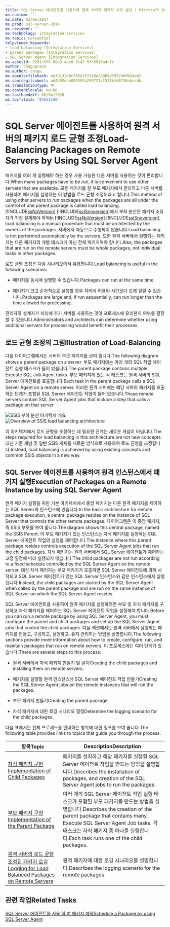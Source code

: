 ```yaml
---
title: SQL Server 에이전트를 사용하여 원격 서버의 패키지 부하 분산 | Microsoft Docs
ms.custom: ''
ms.date: 03/06/2017
ms.prod: sql-server-2014
ms.reviewer: ''
ms.technology: integration-services
ms.topic: conceptual
helpviewer_keywords:
- load-balancing [Integration Services]
- parent packages [Integration Services]
- SQL Server Agent [Integration Services]
ms.assetid: 9281c5f8-8da3-4ae8-8142-53c5919a4cfe
author: chugugrace
ms.author: chugu
ms.openlocfilehash: ea7b132d8cf86d2f211da25989df937d0db34ab2
ms.sourcegitcommit: ad4d92dce894592a259721a1571b1d8736abacdb
ms.translationtype: MT
ms.contentlocale: ko-KR
ms.lasthandoff: 08/04/2020
ms.locfileid: "87652190"
---
```

# <a name="load-balancing-packages-on-remote-servers-by-using-sql-server-agent"></a><span data-ttu-id="94a85-102">SQL Server 에이전트를 사용하여 원격 서버의 패키지 로드 균형 조정</span><span class="sxs-lookup"><span data-stu-id="94a85-102">Load-Balancing Packages on Remote Servers by Using SQL Server Agent</span></span>
  <span data-ttu-id="94a85-103">패키지를 여러 개 실행해야 하는 경우 사용 가능한 다른 서버를 사용하는 것이 편리합니다.</span><span class="sxs-lookup"><span data-stu-id="94a85-103">When many packages have to be run, it is convenient to use other servers that are available.</span></span> <span data-ttu-id="94a85-104">모든 패키지를 한 부모 패키지에서 관리하고 다른 서버를 사용하여 패키지를 실행하는 이 방법을 로드 균형 조정이라고 합니다.</span><span class="sxs-lookup"><span data-stu-id="94a85-104">This method of using other servers to run packages when the packages are all under the control of one parent package is called load balancing.</span></span> <span data-ttu-id="94a85-105">[!INCLUDE[ssNoVersion](../../includes/ssnoversion-md.md)] [!INCLUDE[ssISnoversion](../../includes/ssisnoversion-md.md)]에서 부하 분산은 패키지 소유자가 직접 설계해야 하며</span><span class="sxs-lookup"><span data-stu-id="94a85-105">In [!INCLUDE[ssNoVersion](../../includes/ssnoversion-md.md)] [!INCLUDE[ssISnoversion](../../includes/ssisnoversion-md.md)], load balancing is a manual procedure that must be architected by the owners of the packages.</span></span> <span data-ttu-id="94a85-106">서버에서 자동으로 수행되지 않습니다.</span><span class="sxs-lookup"><span data-stu-id="94a85-106">Load balancing is not performed automatically by the servers.</span></span> <span data-ttu-id="94a85-107">또한 원격 서버에서 실행되는 패키지는 다른 패키지의 개별 태스크가 아닌 전체 패키지여야 합니다.</span><span class="sxs-lookup"><span data-stu-id="94a85-107">Also, the packages that are run on the remote servers must be whole packages, not individual tasks in other packages.</span></span>  
  
 <span data-ttu-id="94a85-108">로드 균형 조정은 다음 시나리오에서 유용합니다.</span><span class="sxs-lookup"><span data-stu-id="94a85-108">Load balancing is useful in the following scenarios:</span></span>  
  
-   <span data-ttu-id="94a85-109">패키지를 동시에 실행할 수 있습니다.</span><span class="sxs-lookup"><span data-stu-id="94a85-109">Packages can run at the same time.</span></span>  
  
-   <span data-ttu-id="94a85-110">패키지가 크고 순차적으로 실행할 경우 처리에 허용된 시간보다 오래 걸릴 수 있습니다.</span><span class="sxs-lookup"><span data-stu-id="94a85-110">Packages are large and, if run sequentially, can run longer than the time allowed for processing.</span></span>  
  
 <span data-ttu-id="94a85-111">관리자와 설계자가 처리에 추가 서버를 사용하는 것이 프로세스에 유리한지 여부를 결정할 수 있습니다.</span><span class="sxs-lookup"><span data-stu-id="94a85-111">Administrators and architects can determine whether using additional servers for processing would benefit their processes.</span></span>  
  
## <a name="illustration-of-load-balancing"></a><span data-ttu-id="94a85-112">로드 균형 조정의 그림</span><span class="sxs-lookup"><span data-stu-id="94a85-112">Illustration of Load-Balancing</span></span>  
 <span data-ttu-id="94a85-113">다음 다이어그램에서는 서버의 부모 패키지를 보여 줍니다.</span><span class="sxs-lookup"><span data-stu-id="94a85-113">The following diagram shows a parent package on a server.</span></span> <span data-ttu-id="94a85-114">부모 패키지에는 여러 개의 SQL 작업 에이전트 실행 태스크가 들어 있습니다.</span><span class="sxs-lookup"><span data-stu-id="94a85-114">The parent package contains multiple Execute SQL Job Agent tasks.</span></span> <span data-ttu-id="94a85-115">부모 패키지에 있는 각 태스크는 원격 서버의 SQL Server 에이전트를 호출합니다.</span><span class="sxs-lookup"><span data-stu-id="94a85-115">Each task in the parent package calls a SQL Server Agent on a remote server.</span></span> <span data-ttu-id="94a85-116">이러한 원격 서버에는 해당 서버의 패키지를 호출하는 단계가 포함된 SQL Server 에이전트 작업이 들어 있습니다.</span><span class="sxs-lookup"><span data-stu-id="94a85-116">Those remote servers contain SQL Server Agent jobs that include a step that calls a package on that server.</span></span>  
  
 <span data-ttu-id="94a85-117">![SSIS 부하 분산 아키텍처 개요](../media/loadbalancingoverview.gif "SSIS 부하 분산 아키텍처 개요")</span><span class="sxs-lookup"><span data-stu-id="94a85-117">![Overview of SSIS load balancing architecture](../media/loadbalancingoverview.gif "Overview of SSIS load balancing architecture")</span></span>  
  
 <span data-ttu-id="94a85-118">이 아키텍처에서 로드 균형을 조정하는 데 필요한 단계는 새로운 개념이 아닙니다.</span><span class="sxs-lookup"><span data-stu-id="94a85-118">The steps required for load balancing in this architecture are not new concepts.</span></span> <span data-ttu-id="94a85-119">대신 기존 개념 및 일반 SSIS 개체를 새로운 방식으로 사용하여 로드 균형을 조정합니다.</span><span class="sxs-lookup"><span data-stu-id="94a85-119">Instead, load balancing is achieved by using existing concepts and common SSIS objects in a new way.</span></span>  
  
## <a name="execution-of-packages-on-a-remote-instance-by-using-sql-server-agent"></a><span data-ttu-id="94a85-120">SQL Server 에이전트를 사용하여 원격 인스턴스에서 패키지 실행</span><span class="sxs-lookup"><span data-stu-id="94a85-120">Execution of Packages on a Remote Instance by using SQL Server Agent</span></span>  
 <span data-ttu-id="94a85-121">원격 패키지 실행을 위한 기본 아키텍처에서 중앙 패키지는 다른 원격 패키지를 제어하는 SQL Server의 인스턴스에 있습니다.</span><span class="sxs-lookup"><span data-stu-id="94a85-121">In the basic architecture for remote package execution, a central package resides on the instance of SQL Server that controls the other remote packages.</span></span> <span data-ttu-id="94a85-122">다이어그램은 이 중앙 패키지, 즉 SSIS 부모를 보여 줍니다.</span><span class="sxs-lookup"><span data-stu-id="94a85-122">The diagram shows this central package, named the SSIS Parent.</span></span> <span data-ttu-id="94a85-123">이 부모 패키지가 있는 인스턴스는 자식 패키지를 실행하는 SQL Server 에이전트 작업의 실행을 제어합니다.</span><span class="sxs-lookup"><span data-stu-id="94a85-123">The instance where this parent package resides controls execution of the SQL Server Agent jobs that run the child packages.</span></span> <span data-ttu-id="94a85-124">자식 패키지는 원격 서버에서 SQL Server 에이전트가 제어하는 고정 일정에 따라 실행되지 않습니다.</span><span class="sxs-lookup"><span data-stu-id="94a85-124">The child packages are not run according to a fixed schedule controlled by the SQL Server Agent on the remote server.</span></span> <span data-ttu-id="94a85-125">대신 자식 패키지는 부모 패키지가 호출하면 SQL Server 에이전트에 의해 시작되고 SQL Server 에이전트가 있는 SQL Server 인스턴스와 같은 인스턴스에서 실행됩니다.</span><span class="sxs-lookup"><span data-stu-id="94a85-125">Instead, the child packages are started by the SQL Server Agent when called by the parent package and are run on the same instance of SQL Server on which the SQL Server Agent resides.</span></span>  
  
 <span data-ttu-id="94a85-126">SQL Server 에이전트를 사용하여 원격 패키지를 실행하려면 부모 및 자식 패키지를 구성하고 자식 패키지를 제어하는 SQL Server 에이전트 작업을 설정해야 합니다.</span><span class="sxs-lookup"><span data-stu-id="94a85-126">Before you can run a remote package by using SQL Server Agent, you must configure the parent and child packages and set up the SQL Server Agent jobs that control the child packages.</span></span> <span data-ttu-id="94a85-127">다음 섹션에서는 원격 서버에서 실행되는 패키지를 만들고, 구성하고, 실행하고, 유지 관리하는 방법을 설명합니다.</span><span class="sxs-lookup"><span data-stu-id="94a85-127">The following sections provide more information about how to create, configure, run, and maintain packages that run on remote servers.</span></span> <span data-ttu-id="94a85-128">이 프로세스에는 여러 단계가 있습니다.</span><span class="sxs-lookup"><span data-stu-id="94a85-128">There are several steps to this process:</span></span>  
  
-   <span data-ttu-id="94a85-129">원격 서버에서 자식 패키지 만들기 및 설치</span><span class="sxs-lookup"><span data-stu-id="94a85-129">Creating the child packages and installing them on remote servers.</span></span>  
  
-   <span data-ttu-id="94a85-130">패키지를 실행할 원격 인스턴스에 SQL Server 에이전트 작업 만들기</span><span class="sxs-lookup"><span data-stu-id="94a85-130">Creating the SQL Server Agent jobs on the remote instances that will run the packages.</span></span>  
  
-   <span data-ttu-id="94a85-131">부모 패키지 만들기</span><span class="sxs-lookup"><span data-stu-id="94a85-131">Creating the parent package.</span></span>  
  
-   <span data-ttu-id="94a85-132">자식 패키지에 대한 로깅 시나리오 결정</span><span class="sxs-lookup"><span data-stu-id="94a85-132">Determine the logging scenario for the child packages.</span></span>  
  
 <span data-ttu-id="94a85-133">다음 표에서는 전체 프로세스를 안내하는 항목에 대한 링크를 보여 줍니다.</span><span class="sxs-lookup"><span data-stu-id="94a85-133">The following table provides links to topics that guide you through the process.</span></span>  
  
|<span data-ttu-id="94a85-134">항목</span><span class="sxs-lookup"><span data-stu-id="94a85-134">Topic</span></span>|<span data-ttu-id="94a85-135">Description</span><span class="sxs-lookup"><span data-stu-id="94a85-135">Description</span></span>|  
|-----------|-----------------|  
|[<span data-ttu-id="94a85-136">자식 패키지 구현</span><span class="sxs-lookup"><span data-stu-id="94a85-136">Implementation of Child Packages</span></span>](../implementation-of-child-packages.md)|<span data-ttu-id="94a85-137">패키지를 설치하고 해당 패키지를 실행할 SQL Server 에이전트 작업을 만드는 방법을 설명합니다.</span><span class="sxs-lookup"><span data-stu-id="94a85-137">Describes the installation of packages, and creation of the SQL Server Agent jobs to run the packages.</span></span>|  
|[<span data-ttu-id="94a85-138">부모 패키지 구현</span><span class="sxs-lookup"><span data-stu-id="94a85-138">Implementation of the Parent Package</span></span>](../implementation-of-the-parent-package.md)|<span data-ttu-id="94a85-139">여러 개의 SQL Server 에이전트 작업 실행 태스크가 포함된 부모 패키지를 만드는 방법을 설명합니다.</span><span class="sxs-lookup"><span data-stu-id="94a85-139">Describes the creation of the parent package that contains many Execute SQL Server Agent Job tasks.</span></span> <span data-ttu-id="94a85-140">각 태스크는 자식 패키지 중 하나를 실행합니다.</span><span class="sxs-lookup"><span data-stu-id="94a85-140">Each task runs one of the child packages.</span></span>|  
|[<span data-ttu-id="94a85-141">원격 서버의 로드 균형 조정된 패키지 로깅</span><span class="sxs-lookup"><span data-stu-id="94a85-141">Logging for Load Balanced Packages on Remote Servers</span></span>](../logging-for-load-balanced-packages-on-remote-servers.md)|<span data-ttu-id="94a85-142">원격 패키지에 대한 로깅 시나리오를 설명합니다.</span><span class="sxs-lookup"><span data-stu-id="94a85-142">Describes the logging scenario for the remote packages.</span></span>|  
  
## <a name="related-tasks"></a><span data-ttu-id="94a85-143">관련 작업</span><span class="sxs-lookup"><span data-stu-id="94a85-143">Related Tasks</span></span>  
 [<span data-ttu-id="94a85-144">SQL Server 에이전트를 사용 하 여 패키지 예약</span><span class="sxs-lookup"><span data-stu-id="94a85-144">Schedule a Package by using SQL Server Agent</span></span>](../schedule-a-package-by-using-sql-server-agent.md)  
  
  
